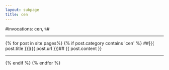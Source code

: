 ```yaml
---
layout: subpage
title: cen
---
```


#invocations: cen, `%`#

---
{% for post in site.pages%}
 {% if post.category contains 'cen' %}
##[{{ post.title }}]({{ post.url }})##
{{ post.content }}

---
{% endif %}
{% endfor %}






